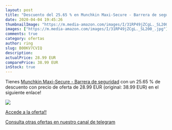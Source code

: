 ```yaml
---
layout: post
title: "Descuento del 25.65 % en Munchkin Maxi-Secure - Barrera de seguri"
date: 2020-04-04 19:45:26
thumbnailImage: "https://m.media-amazon.com/images/I/31RP49jZCgL._SL200_.jpg"
images: ["https://m.media-amazon.com/images/I/31RP49jZCgL._SL200_.jpg"]
comments: true
category: ofertas
author: ring
slug: B00KV7CVIQ
description:
actualPrice: 28.99 EUR
comparePrice: 38.99 EUR
inStock: true
---
```


Tienes [Munchkin Maxi-Secure - Barrera de seguridad](https://www.amazon.com/dp/B00KV7CVIQ/?tag=redken08-20) con un 25.65 % de descuento con precio de oferta de 28.99 EUR (original: 38.99 EUR) en el siguiente enlace!

[![](https://m.media-amazon.com/images/I/31RP49jZCgL._SL200_.jpg)](https://www.amazon.com/dp/B00KV7CVIQ/?tag=redken08-20)

[Accede a la oferta!!](https://www.amazon.com/dp/B00KV7CVIQ/?tag=redken08-20)

[Consulta otras ofertas en nuestro canal de telegram](https://t.me/s/ofertas25)
